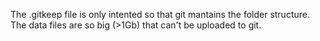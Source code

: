 The .gitkeep file is only intented so that git mantains the folder structure.
The data files are so big (>1Gb) that can't be uploaded to git.
